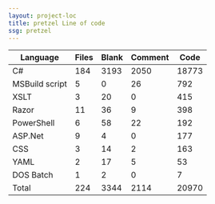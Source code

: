 ```yaml
---
layout: project-loc
title: pretzel Line of code
ssg: pretzel
---
```

<div class="table-responsive">
<table class="table">
<thead><tr>
<th>Language</th>
<th>Files</th>
<th>Blank</th>
<th>Comment</th>
<th>Code</th>
</tr></thead><tbody>
<tr><td>C#</td><td> 184</td><td> 3193</td><td> 2050</td><td> 18773</td></tr>
<tr><td>MSBuild script</td><td> 5</td><td> 0</td><td> 26</td><td> 792</td></tr>
<tr><td>XSLT</td><td> 3</td><td> 20</td><td> 0</td><td> 415</td></tr>
<tr><td>Razor</td><td> 11</td><td> 36</td><td> 9</td><td> 398</td></tr>
<tr><td>PowerShell</td><td> 6</td><td> 58</td><td> 22</td><td> 192</td></tr>
<tr><td>ASP.Net</td><td> 9</td><td> 4</td><td> 0</td><td> 177</td></tr>
<tr><td>CSS</td><td> 3</td><td> 14</td><td> 2</td><td> 163</td></tr>
<tr><td>YAML</td><td> 2</td><td> 17</td><td> 5</td><td> 53</td></tr>
<tr><td>DOS Batch</td><td> 1</td><td> 2</td><td> 0</td><td> 7</td></tr>
<tr><td>Total</td><td>224</td><td>3344</td><td>2114</td><td>20970</td></tr>
</tbody></table></div>
